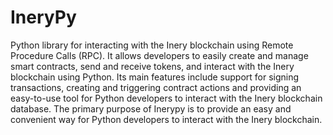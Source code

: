 # IneryPy

Python library for interacting with the Inery blockchain using Remote Procedure Calls (RPC). It allows developers to easily create and manage smart contracts, send and receive tokens, and interact with the Inery blockchain using Python. Its main features include support for signing transactions, creating and triggering contract actions and providing an easy-to-use tool for Python developers to interact with the Inery blockchain database. The primary purpose of Inerypy is to provide an easy and convenient way for Python developers to interact with the Inery blockchain.


